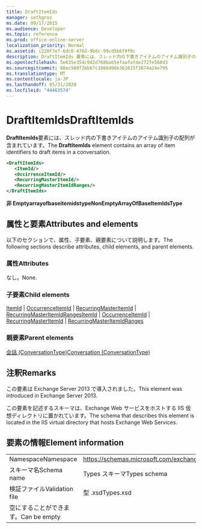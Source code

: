 ```yaml
---
title: DraftItemIds
manager: sethgros
ms.date: 09/17/2015
ms.audience: Developer
ms.topic: reference
ms.prod: office-online-server
localization_priority: Normal
ms.assetid: c228f7e7-6dc8-476d-9b8c-99cd5b6f9f0c
description: DraftItemIds 要素には、スレッド内の下書きアイテムのアイテム識別子の配列が含まれています。
ms.openlocfilehash: 5e635e354c9d2d768bab5efaafafde272fe568d3
ms.sourcegitcommit: 88ec988f2bb67c1866d06b361615f3674a24e795
ms.translationtype: MT
ms.contentlocale: ja-JP
ms.lasthandoff: 05/31/2020
ms.locfileid: "44463574"
---
```

# <a name="draftitemids"></a><span data-ttu-id="8fefa-103">DraftItemIds</span><span class="sxs-lookup"><span data-stu-id="8fefa-103">DraftItemIds</span></span>

<span data-ttu-id="8fefa-104">**DraftItemIds**要素には、スレッド内の下書きアイテムのアイテム識別子の配列が含まれています。</span><span class="sxs-lookup"><span data-stu-id="8fefa-104">The **DraftItemIds** element contains an array of item identifiers to draft items in a conversation.</span></span> 
  
```XML
<DraftItemIds>
   <ItemId/>
   <OccirrenceItemId/>
   <RecurringMasterItemId/>
   <RecurringMasterItemIdRanges/>
</DraftItemIds>
```

 <span data-ttu-id="8fefa-105">**非 Emptyarrayofbaseitemidstype**</span><span class="sxs-lookup"><span data-stu-id="8fefa-105">**NonEmptyArrayOfBaseItemIdsType**</span></span>
## <a name="attributes-and-elements"></a><span data-ttu-id="8fefa-106">属性と要素</span><span class="sxs-lookup"><span data-stu-id="8fefa-106">Attributes and elements</span></span>

<span data-ttu-id="8fefa-107">以下のセクションで、属性、子要素、親要素について説明します。</span><span class="sxs-lookup"><span data-stu-id="8fefa-107">The following sections describe attributes, child elements, and parent elements.</span></span>
  
### <a name="attributes"></a><span data-ttu-id="8fefa-108">属性</span><span class="sxs-lookup"><span data-stu-id="8fefa-108">Attributes</span></span>

<span data-ttu-id="8fefa-109">なし。</span><span class="sxs-lookup"><span data-stu-id="8fefa-109">None.</span></span>
  
### <a name="child-elements"></a><span data-ttu-id="8fefa-110">子要素</span><span class="sxs-lookup"><span data-stu-id="8fefa-110">Child elements</span></span>

<span data-ttu-id="8fefa-111">[ItemId](itemid.md)  | [OccurrenceItemId](occurrenceitemid.md)  | [RecurringMasterItemId](recurringmasteritemid.md)  | [RecurringMasterItemIdRanges](recurringmasteritemidranges.md)</span><span class="sxs-lookup"><span data-stu-id="8fefa-111">[ItemId](itemid.md) | [OccurrenceItemId](occurrenceitemid.md) | [RecurringMasterItemId](recurringmasteritemid.md) | [RecurringMasterItemIdRanges](recurringmasteritemidranges.md)</span></span>
  
### <a name="parent-elements"></a><span data-ttu-id="8fefa-112">親要素</span><span class="sxs-lookup"><span data-stu-id="8fefa-112">Parent elements</span></span>

[<span data-ttu-id="8fefa-113">会話 (ConversationType)</span><span class="sxs-lookup"><span data-stu-id="8fefa-113">Conversation (ConversationType)</span></span>](conversation-conversationtype.md)
  
## <a name="remarks"></a><span data-ttu-id="8fefa-114">注釈</span><span class="sxs-lookup"><span data-stu-id="8fefa-114">Remarks</span></span>

<span data-ttu-id="8fefa-115">この要素は Exchange Server 2013 で導入されました。</span><span class="sxs-lookup"><span data-stu-id="8fefa-115">This element was introduced in Exchange Server 2013.</span></span>
  
<span data-ttu-id="8fefa-116">この要素を記述するスキーマは、Exchange Web サービスをホストする IIS 仮想ディレクトリに置かれています。</span><span class="sxs-lookup"><span data-stu-id="8fefa-116">The schema that describes this element is located in the IIS virtual directory that hosts Exchange Web Services.</span></span>
  
## <a name="element-information"></a><span data-ttu-id="8fefa-117">要素の情報</span><span class="sxs-lookup"><span data-stu-id="8fefa-117">Element information</span></span>

|||
|:-----|:-----|
|<span data-ttu-id="8fefa-118">Namespace</span><span class="sxs-lookup"><span data-stu-id="8fefa-118">Namespace</span></span>  <br/> |https://schemas.microsoft.com/exchange/services/2006/types  <br/> |
|<span data-ttu-id="8fefa-119">スキーマ名</span><span class="sxs-lookup"><span data-stu-id="8fefa-119">Schema name</span></span>  <br/> |<span data-ttu-id="8fefa-120">Types スキーマ</span><span class="sxs-lookup"><span data-stu-id="8fefa-120">Types schema</span></span>  <br/> |
|<span data-ttu-id="8fefa-121">検証ファイル</span><span class="sxs-lookup"><span data-stu-id="8fefa-121">Validation file</span></span>  <br/> |<span data-ttu-id="8fefa-122">型 .xsd</span><span class="sxs-lookup"><span data-stu-id="8fefa-122">Types.xsd</span></span>  <br/> |
|<span data-ttu-id="8fefa-123">空にすることができます。</span><span class="sxs-lookup"><span data-stu-id="8fefa-123">Can be empty</span></span>  <br/> ||
   


